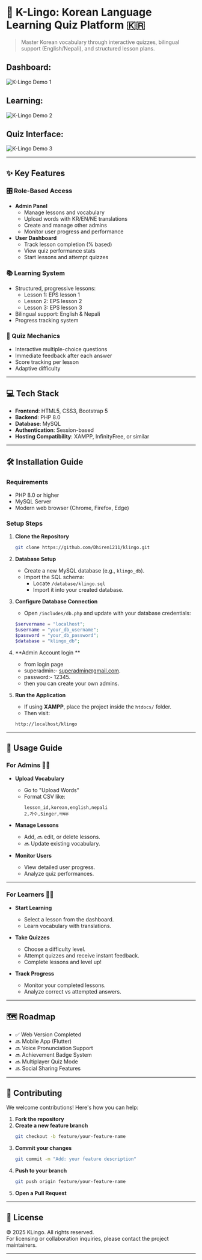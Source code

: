 # 🌟 K-Lingo: Korean Language Learning Quiz Platform 🇰🇷

> Master Korean vocabulary through interactive quizzes, bilingual support (English/Nepali), and structured lesson plans.
## Dashboard:
![K-Lingo Demo 1](https://drive.google.com/uc?id=1ALZfiBsB76zRO6niLq9GmvhOX7WNwaYd)  
## Learning:
![K-Lingo Demo 2](https://drive.google.com/uc?id=1FXeObAoWj5_yO7hftAhQcPN8WKH2aCJX)
## Quiz Interface:
![K-Lingo Demo 3](https://drive.google.com/uc?id=1s0s8NQ78guSbTFWk48_wZzygvWMmUlGc)

---

## ✨ Key Features

### 🎛️ Role-Based Access
- **Admin Panel**  
  - Manage lessons and vocabulary  
  - Upload words with KR/EN/NE translations  
  - Create and manage other admins  
  - Monitor user progress and performance  
- **User Dashboard**  
  - Track lesson completion (% based)  
  - View quiz performance stats  
  - Start lessons and attempt quizzes  

### 📚 Learning System
- Structured, progressive lessons:
  - Lesson 1: EPS lesson 1  
  - Lesson 2:  EPS lesson 2   
  - Lesson 3:  EPS lesson 3  
- Bilingual support: English & Nepali  
- Progress tracking system  

### 🎯 Quiz Mechanics
- Interactive multiple-choice questions  
- Immediate feedback after each answer  
- Score tracking per lesson  
- Adaptive difficulty  

---

## 💻 Tech Stack
- **Frontend**: HTML5, CSS3, Bootstrap 5
- **Backend**: PHP 8.0
- **Database**: MySQL
- **Authentication**: Session-based
- **Hosting Compatibility**: XAMPP, InfinityFree, or similar

---

## 🛠️ Installation Guide

### Requirements
- PHP 8.0 or higher
- MySQL Server
- Modern web browser (Chrome, Firefox, Edge)

### Setup Steps

1. **Clone the Repository**
   ```bash
   git clone https://github.com/Dhiren1211/klingo.git
   ```

2. **Database Setup**
   - Create a new MySQL database (e.g., `klingo_db`).
   - Import the SQL schema:
     - Locate `/database/klingo.sql`
     - Import it into your created database.

3. **Configure Database Connection**
   - Open `/includes/db.php` and update with your database credentials:
   ```php
   $servername = "localhost";
   $username = "your_db_username";
   $password = "your_db_password";
   $database = "klingo_db";
   ```

4. **Admin Account login **
   - from login page 
   - superadmin:- superadmin@gmail.com.
   - password:- 12345.
   - then you can create your own admins. 

5. **Run the Application**
   - If using **XAMPP**, place the project inside the `htdocs/` folder.
   - Then visit:
   ```
   http://localhost/klingo
   ```

---

## 📖 Usage Guide

### For Admins 👩‍💻

- **Upload Vocabulary**
  - Go to "Upload Words"
  - Format CSV like:
    ```csv
    lesson_id,korean,english,nepali
    2,가수,Singer,गायक
    ```

- **Manage Lessons**
  - Add,  🔜 edit, or delete lessons.
  - 🔜 Update existing vocabulary.

- **Monitor Users**
  - View detailed user progress.
  - Analyze quiz performances.

---

### For Learners 🧑‍🎓

- **Start Learning**
  - Select a lesson from the dashboard.
  - Learn vocabulary with translations.

- **Take Quizzes**
  - Choose a difficulty level.
  - Attempt quizzes and receive instant feedback.
  - Complete lessons and level up!

- **Track Progress**
  - Monitor your completed lessons.
  - Analyze correct vs attempted answers.

---

## 🗺️ Roadmap

- ✅ Web Version Completed
- 🔜 Mobile App (Flutter)
- 🔜 Voice Pronunciation Support
- 🔜 Achievement Badge System
- 🔜 Multiplayer Quiz Mode
- 🔜 Social Sharing Features

---

## 🤝 Contributing

We welcome contributions! Here's how you can help:

1. **Fork the repository**
2. **Create a new feature branch**
   ```bash
   git checkout -b feature/your-feature-name
   ```
3. **Commit your changes**
   ```bash
   git commit -m "Add: your feature description"
   ```
4. **Push to your branch**
   ```bash
   git push origin feature/your-feature-name
   ```
5. **Open a Pull Request**

---

## 📄 License

© 2025 KLingo. All rights reserved.  
For licensing or collaboration inquiries, please contact the project maintainers.

---
